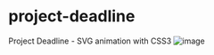 # project-deadline
Project Deadline - SVG animation with CSS3
![image](https://github.com/nabinjana-dsc/project-deadline/assets/120771456/3d42d9d7-d1d9-40fa-a6e5-04a75412946d)
